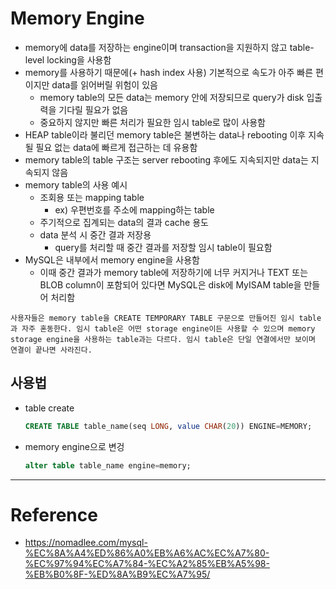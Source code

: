 # Memory Engine

- memory에 data를 저장하는 engine이며 transaction을 지원하지 않고 table-level locking을 사용함
- memory를 사용하기 때문에(+ hash index 사용) 기본적으로 속도가 아주 빠른 편이지만 data를 읽어버릴 위험이 있음
    - memory table의 모든 data는 memory 안에 저장되므로 query가 disk 입출력을 기다릴 필요가 없음
    - 중요하지 않지만 빠른 처리가 필요한 임시 table로 많이 사용함
- HEAP table이라 불리던 memory table은 불변하는 data나 rebooting 이후 지속될 필요 없는 data에 빠르게 접근하는 데 유용함
- memory table의 table 구조는 server rebooting 후에도 지속되지만 data는 지속되지 않음
- memory table의 사용 예시
    - 조회용 또는 mapping table
        - ex) 우편번호를 주소에 mapping하는 table
    - 주기적으로 집계되는 data의 결과 cache 용도
    - data 분석 시 중간 결과 저장용
        - query를 처리할 때 중간 결과를 저장할 임시 table이 필요함
- MySQL은 내부에서 memory engine을 사용함
    - 이때 중간 결과가 memory table에 저장하기에 너무 커지거나 TEXT 또는 BLOB column이 포함되어 있다면 MySQL은 disk에 MyISAM table을 만들어 처리함

```
사용자들은 memory table을 CREATE TEMPORARY TABLE 구문으로 만들어진 임시 table과 자주 혼동한다. 임시 table은 어떤 storage engine이든 사용할 수 있으며 memory storage engine을 사용하는 table과는 다르다. 임시 table은 단일 연결에서만 보이며 연결이 끝나면 사라진다.
```

## 사용법

- table create
    ```sql
    CREATE TABLE table_name(seq LONG, value CHAR(20)) ENGINE=MEMORY;
    ```

- memory engine으로 변겅
    ```sql
    alter table table_name engine=memory;
    ```

---

# Reference

- https://nomadlee.com/mysql-%EC%8A%A4%ED%86%A0%EB%A6%AC%EC%A7%80-%EC%97%94%EC%A7%84-%EC%A2%85%EB%A5%98-%EB%B0%8F-%ED%8A%B9%EC%A7%95/